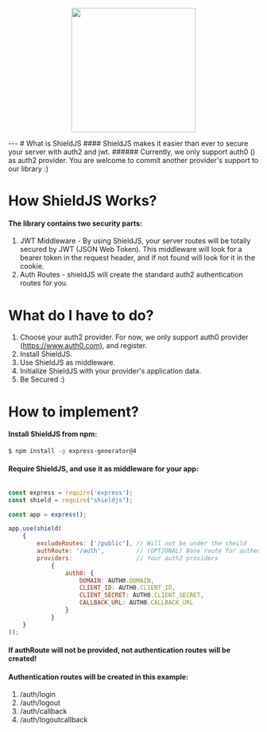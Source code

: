 <p align="center">
  <img src='https://cloud.githubusercontent.com/assets/25296482/22207186/d3d2a126-e186-11e6-9dc4-33b5e7aa84fe.png' height=250 />
</p>
---
# What is ShieldJS
#### ShieldJS makes it easier than ever to secure your server with auth2 and jwt. 
###### Currently, we only support auth0 (<https://www.auth0.com>) as auth2 provider. You are welcome to commit another provider's support to our library :)

# How ShieldJS Works?
#### The library contains two security parts:
1. JWT Middleware - By using ShieldJS, your server routes will be totally secured by JWT (JSON Web Token). This middleware will look for a bearer token in the request header, and if not found will look for it in the cookie.
2. Auth Routes - shieldJS will create the standard auth2 authentication routes for you. 

# What do I have to do?
1. Choose your auth2 provider. For now, we only support auth0 provider (<https://www.auth0.com>), and register.
2. Install ShieldJS.
3. Use ShieldJS as middleware.
4. Initialize ShieldJS with your provider's application data.
5. Be Secured :)

# How to implement?
#### Install ShieldJS from npm:

```bash
$ npm install -g express-generator@4
```

#### Require ShieldJS, and use it as middleware for your app:
```js

const express = require('express');
const shield = require("shieldjs");

const app = express();

app.use(shield(
    {
        excludeRoutes: ['/public'], // Will not be under the sheild
        authRoute: '/auth',         // (OPTIONAL) Base route for authentication
        providers:                  // Your auth2 providers
            {
                auth0: {
                    DOMAIN: AUTH0.DOMAIN,
                    CLIENT_ID: AUTH0.CLIENT_ID,
                    CLIENT_SECRET: AUTH0.CLIENT_SECRET,
                    CALLBACK_URL: AUTH0.CALLBACK_URL
                }
            }
    }
));
```

#### If authRoute will not be provided, not authentication routes will be created!

#### Authentication routes will be created in this example:
1. /auth/login
2. /auth/logout
3. /auth/callback
4. /auth/logoutcallback
